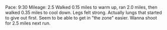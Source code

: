 Pace: 9:30
Mileage: 2.5
Walked 0.15 miles to warm up, ran 2.0 miles, then walked 0.35 miles to cool down. Legs felt strong. Actually lungs that started to give out first. Seem to be able to get in "the zone" easier. Wanna shoot for 2.5 miles next run.